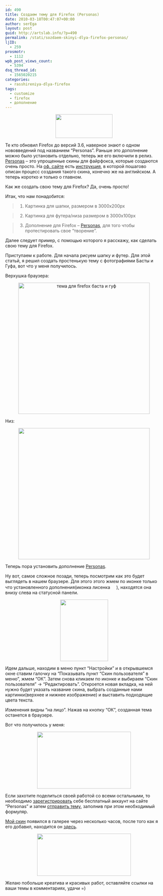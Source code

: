 ```yaml
---
id: 490
title: Создаем тему для Firefox (Personas)
date: 2010-03-18T00:47:07+00:00
author: serEga
layout: post
guid: http://artslab.info/?p=490
permalink: /stati/sozdaem-skinyi-dlya-firefox-personas/
ljID:
  - 259
prosmotr:
  - 1112
wpb_post_views_count:
  - 5394
dsq_thread_id:
  - 1565020215
categories:
  - rasshireniya-dlya-firefox
tags:
  - customize
  - firefox
  - дополнение
---
```


<p style="text-align: center;">
  <img title="pers" src="http://googledrive.com/host/0B9lHVSSSdxdxd0hjdUdmRzY3Tjg/pers.jpg" alt="" width="182" height="76" />
</p>

Те кто обновил Firefox до версий 3.6, наверное знают о одном нововведений под названием &#8220;Personas&#8221;. Раньше это дополнение можно было установить отдельно, теперь же его включили в релиз. <a href="https://www.getpersonas.com/en-US/" target="_blank">Personas</a> &#8211; это упрощенные скины для файрфокса, которые создаются очень просто. На <a href="https://www.getpersonas.com/en-US/" target="_blank">оф. сайте</a> есть <a href="https://www.getpersonas.com/en-US/upload" target="_blank">инструкция</a>, в которой пошагово описан процесс создания такого скина, конечно же на английском. А теперь коротко и только о главном.

Как же создать свою тему для Firefox? Да, очень просто!

Итак, что нам понадобится:

> 1. Картинка для шапки, размером в 3000x200px

> 2. Картинка для футера/низа размером в 3000x100px

> 3. Дополнение для Firefox &#8211; <a href="https://addons.mozilla.org/ru/firefox/addon/10900" target="_blank">Personas</a>, для того чтобы протестировать свое &#8220;творение&#8221;.

Далее следует пример, с помощью которого я расскажу, как сделать свою тему для Firefox.

<!--more-->

Приступаем к работе. Для начала рисуем шапку и футер. Для этой статьй, я решил создать простенькую тему с фотографиями Басты и Гуфа, вот что у меня получилось.

Верхушка браузера:

<center>
  <a href="http://googledrive.com/host/0B9lHVSSSdxdxd0hjdUdmRzY3Tjg/basta_guf.jpg"><img src="http://googledrive.com/host/0B9lHVSSSdxdxd0hjdUdmRzY3Tjg/basta_guf-300x20.jpg" alt="тема для firefox баста и гуф" title="basta_guf" width="420" class="alignnone size-medium wp-image-744" srcset="http://googledrive.com/host/0B9lHVSSSdxdxd0hjdUdmRzY3Tjg/basta_guf-300x20.jpg 300w, http://googledrive.com/host/0B9lHVSSSdxdxd0hjdUdmRzY3Tjg/basta_guf-1024x68.jpg 1024w" sizes="(max-width: 300px) 100vw, 300px" /></a>
</center>

Низ:

<center>
  <a href="http://googledrive.com/host/0B9lHVSSSdxdxd0hjdUdmRzY3Tjg/basta_guf_footer.jpg"><img src="http://googledrive.com/host/0B9lHVSSSdxdxd0hjdUdmRzY3Tjg/basta_guf_footer-300x10.jpg" alt="" title="basta_guf_footer" width="420" class="alignnone size-medium wp-image-745" srcset="http://googledrive.com/host/0B9lHVSSSdxdxd0hjdUdmRzY3Tjg/basta_guf_footer-300x10.jpg 300w, http://googledrive.com/host/0B9lHVSSSdxdxd0hjdUdmRzY3Tjg/basta_guf_footer-1024x34.jpg 1024w" sizes="(max-width: 300px) 100vw, 300px" /></a>
</center>

Теперь пора установить дополнение <a href="https://addons.mozilla.org/ru/firefox/addon/10900" target="_blank">Personas</a>.

Ну вот, самое сложное позади, теперь посмотрим как это будет выглядеть в нашем браузере. Для этого этого жмем по иконке только что установленного дополнения(иконка лисенка [<img src="http://googledrive.com/host/0B9lHVSSSdxdxd0hjdUdmRzY3Tjg/personas_icon.jpg" alt="" title="personas_icon" width="16" height="16" class="alignnone size-full wp-image-746" />](http://googledrive.com/host/0B9lHVSSSdxdxd0hjdUdmRzY3Tjg/personas_icon.jpg)), находятся она внизу слева на статусной панели.

<p style="text-align: center;">
  <a href="http://googledrive.com/host/0B9lHVSSSdxdxd0hjdUdmRzY3Tjg/personas_conf.gif"><img class="size-medium wp-image-493" title="personas_conf" src="http://googledrive.com/host/0B9lHVSSSdxdxd0hjdUdmRzY3Tjg/personas_conf-233x300.gif" alt="" width="153" height="197" srcset="http://googledrive.com/host/0B9lHVSSSdxdxd0hjdUdmRzY3Tjg/personas_conf-233x300.gif 233w, http://googledrive.com/host/0B9lHVSSSdxdxd0hjdUdmRzY3Tjg/personas_conf.gif 330w" sizes="(max-width: 153px) 100vw, 153px" /></a>
</p>

Идем дальше, находим в меню пункт &#8220;Настройки&#8221; и в открывшемся окне ставим галочку на &#8220;Показывать пункт &#8220;Скин пользователя&#8221; в меню&#8221;, жмем &#8220;ОК&#8221;. Затем снова кликаем по иконке и выбираем &#8220;Скин пользователя&#8221; -> &#8220;Редактировать&#8221;. Откроется новая вкладка, на ней нужно будет указать название скина, выбрать созданные нами картинки(верхнее и нижнее изображение) и выставить подходящие цвета текста.

Изменения видны &#8220;на лицо&#8221;. Нажав на кнопку &#8220;ОК&#8221;, созданная тема останется в браузере.

Вот что получилось у меня:



<center>
  <a href="http://googledrive.com/host/0B9lHVSSSdxdxd0hjdUdmRzY3Tjg/basta_guf_firefox_theme.jpg"><img src="http://googledrive.com/host/0B9lHVSSSdxdxd0hjdUdmRzY3Tjg/basta_guf_firefox_theme-300x182.jpg" alt="" title="basta_guf_firefox_theme" width="300" height="182" class="alignnone size-medium wp-image-747" srcset="http://googledrive.com/host/0B9lHVSSSdxdxd0hjdUdmRzY3Tjg/basta_guf_firefox_theme-300x182.jpg 300w, http://googledrive.com/host/0B9lHVSSSdxdxd0hjdUdmRzY3Tjg/basta_guf_firefox_theme-1024x621.jpg 1024w" sizes="(max-width: 300px) 100vw, 300px" /></a>
</center>

Если захотите поделиться своей работой со всеми остальными, то необходимо <a href="https://www.getpersonas.com/en-US/signin" target="_blank">зарегистрировать</a> себе бесплатный аккаунт на сайте &#8220;Personas&#8221; и затем <a href="https://www.getpersonas.com/en-US/demo_create_4" target="_blank">отправить тему</a>, заполнив при этом необходимый формуляр.

[Мой скин](https://www.getpersonas.com/en-US/persona/349446) появился в галерее через несколько часов, после того как я его добавил, находится он [здесь](https://www.getpersonas.com/en-US/persona/349446).

<center>
  <a href="http://googledrive.com/host/0B9lHVSSSdxdxd0hjdUdmRzY3Tjg/basta_guf_firefox.jpg"><img src="http://googledrive.com/host/0B9lHVSSSdxdxd0hjdUdmRzY3Tjg/basta_guf_firefox-300x135.jpg" alt="" title="basta_guf_firefox" width="300" height="135" class="alignnone size-medium wp-image-761" /></a>
</center>

Желаю побольше креатива и красивых работ, оставляйте ссылки на ваши темы в комментариях, удачи =)